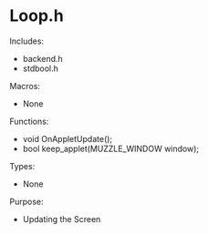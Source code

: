 # Loop.h

Includes:
* backend.h
* stdbool.h

Macros:
* None

Functions:
* void OnAppletUpdate();
* bool keep_applet(MUZZLE_WINDOW window);

Types:
* None

Purpose:
* Updating the Screen
